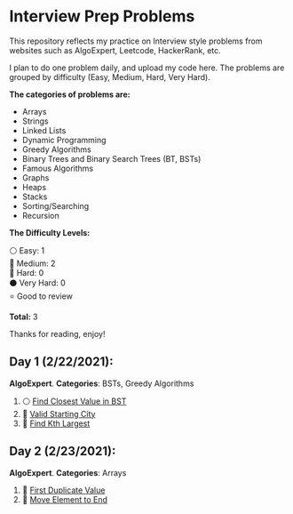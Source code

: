 # Interview Prep Problems

This repository reflects my practice on Interview style problems from websites such as AlgoExpert, Leetcode, HackerRank, etc. 

I plan to do one problem daily, and upload my code here. The problems are grouped by difficulty (Easy, Medium, Hard, Very Hard). 

**The categories of problems are:**

- Arrays
- Strings
- Linked Lists
- Dynamic Programming
- Greedy Algorithms
- Binary Trees and Binary Search Trees (BT, BSTs)
- Famous Algorithms
- Graphs
- Heaps
- Stacks
- Sorting/Searching
- Recursion

**The Difficulty Levels:**
 
 :white_circle: Easy: 1  
 :large_blue_circle: Medium: 2  
 :red_circle: Hard: 0  
 :black_circle: Very Hard: 0  
 :star: Good to review
 
  __Total:__ 3

Thanks for reading, enjoy!

<!-- Template for each day

 ## Day 1: September 15, 2019
__Focus for today:__ Heaps/Priority Queues

#### AlgoExpert
* :white_circle: [Find Closest Value in BST](Easy/find_closest_value_bst.py)
* :large_blue_circle: [Valid Starting City](Medium/valid_starting_city.py)

#### LeetCode
* :red_circle: [bubble-sort.cpp](AlgoExpert/bubble-sort.cpp)

 -->
 
<!-- --------------------------------------------------------------------------------------------------------------------- -->

## Day 1 (2/22/2021):

**AlgoExpert**.
__Categories__: BSTs, Greedy Algorithms

1. :white_circle: [Find Closest Value in BST](Easy/find_closest_value_bst.py)
2. :large_blue_circle: [Valid Starting City](Medium/valid_starting_city.py)
3. :large_blue_circle: [Find Kth Largest](Medium/find_kth_largest.py)

<!-- --------------------------------------------------------------------------------------------------------------------- -->

<!-- --------------------------------------------------------------------------------------------------------------------- -->

## Day 2 (2/23/2021):

**AlgoExpert**.
__Categories__: Arrays

1. :large_blue_circle: [First Duplicate Value](Medium/first_duplicate_value.py)
2. :large_blue_circle: [Move Element to End](Medium/move_element_to_end.py)

<!-- --------------------------------------------------------------------------------------------------------------------- -->


